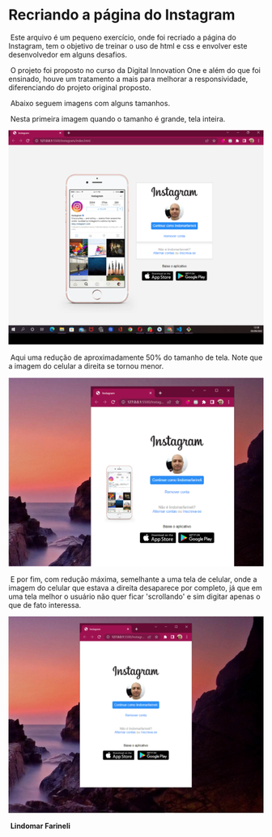 # Recriando a página do Instagram

​	Este arquivo é um pequeno exercício, onde foi recriado a página do Instagram, tem o objetivo de treinar o uso de html e css e envolver este desenvolvedor em alguns desafios.

​	O projeto foi proposto no curso da Digital Innovation One e além do que foi ensinado, houve um tratamento a mais para melhorar a responsividade, diferenciando do projeto original proposto.

​	Abaixo seguem imagens com alguns tamanhos.

​	Nesta primeira imagem quando o tamanho é grande, tela inteira.



<img src= "instagram/img/instagram1.png"> 



​	Aqui uma redução de aproximadamente 50% do tamanho de tela. Note que a imagem do celular a direita se tornou menor.

<img src= "instagram/img/instagram2.png">



​	E por fim, com redução máxima, semelhante a uma tela de celular, onde a imagem do celular que estava a direita desaparece por completo, já que em uma tela melhor o usuário não quer ficar 'scrollando' e sim digitar apenas o que de fato interessa.

<img src= "instagram/img/instagram3.png">





​															                                                                                  		 **Lindomar Farineli**